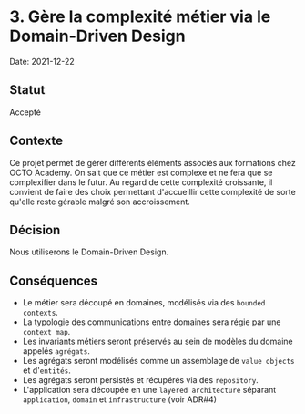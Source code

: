 # 3. Gère la complexité métier via le Domain-Driven Design

Date: 2021-12-22

## Statut

Accepté

## Contexte

Ce projet permet de gérer différents éléments associés aux formations chez OCTO Academy.
On sait que ce métier est complexe et ne fera que se complexifier dans le futur.
Au regard de cette complexité croissante, il convient de faire des choix permettant
d'accueillir cette complexité de sorte qu'elle reste gérable malgré son accroissement.

## Décision

Nous utiliserons le Domain-Driven Design.

## Conséquences

- Le métier sera découpé en domaines, modélisés via des `bounded contexts`.
- La typologie des communications entre domaines sera régie par une `context map`.
- Les invariants métiers seront préservés au sein de modèles du domaine appelés `agrégats`.
- Les agrégats seront modélisés comme un assemblage de `value objects` et d'`entités`.
- Les agrégats seront persistés et récupérés via des `repository`.
- L'application sera découpée en une `layered architecture` séparant `application`, `domain` et `infrastructure` (voir ADR#4)
